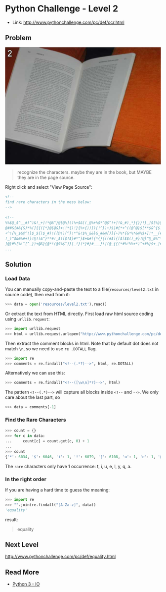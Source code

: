# Python Challenge - Level 2

- Link: http://www.pythonchallenge.com/pc/def/ocr.html


## Problem


![](images/ocr.jpg)
 
> recognize the characters. maybe they are in the book, 
> but MAYBE they are in the page source.



Right click and select "View Page Source":

```html
<!--
find rare characters in the mess below:
-->

<!--
%%$@_$^__#)^)&!_+]!*@&^}@[@%]()%+$&[(_@%+%$*^@$^!+]!&_#)_*}{}}!}_]$[%}@[{_@#_^{*
@##&{#&{&)*%(]{{([*}@[@&]+!!*{)!}{%+{))])[!^})+)$]#{*+^((@^@}$[**$&^{$!@#$%)!@(&
+^!{%_$&@^!}$_${)$_#)!({@!)(^}!*^&!$%_&&}&_#&@{)]{+)%*{&*%*&@%$+]!*__(#!*){%&@++
!_)^$&&%#+)}!@!)&^}**#!_$([$!$}#*^}$+&#[{*{}{((#$]{[$[$$()_#}!@}^@_&%^*!){*^^_$^
]@}#%[%!^[^_})+@&}{@*!(@$%$^)}[_!}(*}#}#___}!](@_{{(*#%!%%+*)^+#%}$+_]#}%!**#!^_
...
```

## Solution

### Load Data


You can manually copy-and-paste the text to a file(``resources/level2.txt`` in source code), then read from it:

```python
>>> data = open('resources/level2.txt').read()
```

Or extract the text from HTML directly. First load raw html source coding using ``urllib.request``:

```python
>>> import urllib.request
>>> html = urllib.request.urlopen("http://www.pythonchallenge.com/pc/def/ocr.html").read().decode()
```

Then extract the comment blocks in html. Note that by default dot does not match ``\n``, so we need to use ``re
.DOTALL`` flag. 

```python
>>> import re
>>> comments = re.findall("<!--(.*?)-->", html, re.DOTALL)
```

Alternatively we can use this:

```python
>>> comments = re.findall("<!--([\w\n]*?)-->", html)
```

The pattern ``<!--(.*)-->`` will capture all blocks inside ``<!--`` and ``-->``. We only care about the last part, so

```python
>>> data = comments[-1]
```

### Find the Rare Characters

```python
>>> count = {}
>>> for c in data:
...     count[c] = count.get(c, 0) + 1
... 
>>> count
{'*': 6034, '$': 6046, 'i': 1, '!': 6079, '[': 6108, 'u': 1, 'e': 1, '@': 6157, '#': 6115, 't': 1, '(': 6154, '+': 6066, '&': 6043, 'q': 1, 'l': 1, '%': 6104, '{': 6046, '}': 6105, 'a': 1, '^': 6030, ']': 6152, '\n': 1221, 'y': 1, '_': 6112, ')': 6186}
```

The ``rare`` characters only have 1 occurrence: t, i, u, e, l, y, q, a.

### In the right order

If you are having a hard time to guess the meaning:

```python
>>> import re
>>> "".join(re.findall("[A-Za-z]", data))
'equality'
```

result:


> equality


## Next Level

http://www.pythonchallenge.com/pc/def/equality.html

## Read More

- [Python 3 - IO](http://www.hackingnote.com/en/python/io)